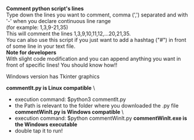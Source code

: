 **Comment python script's lines** \
Type down the lines you want to comment, comma (',') separated and with  '-' when you declare continuous line range\
(for example: 1,3,9-21,35)\
This will comment the lines 1,3,9,10,11,12,...20,21,35.\
You can also use this script if you just want to add a hashtag ("#") in front of some line in your text file.\
**Note for developers** \
With slight code modification and you can append anything you want in front of specific lines! You should know how!!

Windows version has Tkinter graphics

**commentIt.py is Linux compatible** \
- execution command: $python3 commentIt.py
- the Path is relevant to the folder where you downloaded the .py file
**commentWinIt.py is Windows compatible** \
- execution command: $python commentWinIt.py
**commentWinIt.exe is the Windows executable**
- double tap it to run!
